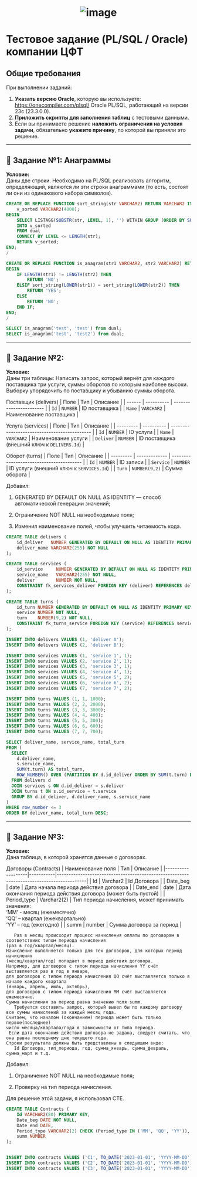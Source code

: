 # <p align="center"> ![image](https://github.com/user-attachments/assets/19eaae88-976f-492a-b9a1-d7668771a384) </p>

# Тестовое задание (PL/SQL / Oracle) компании ЦФТ

## Общие требования

При выполнении заданий:

1. **Указать версию Oracle**, которую вы используете:
   https://onecompiler.com/plsql/    Oracle PL/SQL, работающий на версии 23c (23.3.0.0).
3. **Приложить скрипты для заполнения таблиц** с тестовыми данными.
4. Если вы принимаете решение **наложить ограничения на условия задачи**, обязательно **укажите причину**, по которой вы приняли это решение.

---

## 🧩 Задание №1: Анаграммы

**Условие:**  
Даны две строки. Необходимо на PL/SQL реализовать алгоритм, определяющий, являются ли эти строки анаграммами (то есть, состоят ли они из одинакового набора символов).

``` sql
CREATE OR REPLACE FUNCTION sort_string(str VARCHAR2) RETURN VARCHAR2 IS
    v_sorted VARCHAR2(4000);
BEGIN
    SELECT LISTAGG(SUBSTR(str, LEVEL, 1), '') WITHIN GROUP (ORDER BY SUBSTR(str, LEVEL, 1))
    INTO v_sorted
    FROM dual
    CONNECT BY LEVEL <= LENGTH(str);
    RETURN v_sorted;
END;
/

CREATE OR REPLACE FUNCTION is_anagram(str1 VARCHAR2, str2 VARCHAR2) RETURN VARCHAR2 IS
BEGIN
    IF LENGTH(str1) != LENGTH(str2) THEN
        RETURN 'NO';
    ELSIF sort_string(LOWER(str1)) = sort_string(LOWER(str2)) THEN
        RETURN 'YES';
    ELSE
        RETURN 'NO';
    END IF;
END;
/

SELECT is_anagram('test', 'test') from dual; 
SELECT is_anagram('test', 'test2') from dual;
```

---

## 🧩 Задание №2: 
**Условие:**  
Даны три таблицы: Написать запрос, который вернёт для каждого поставщика три услуги, суммы оборотов по которым наиболее высоки. Выборку упорядочить по поставщику и убыванию суммы оборота.

Поставщик (delivers)
| Поле   | Тип        | Описание                |
| ------ | ---------- | ----------------------- |
| `Id`   | `NUMBER`   | ID поставщика           |
| `Name` | `VARCHAR2` | Наименование поставщика |

Услуга (services)
| Поле      | Тип        | Описание                                     |
| --------- | ---------- | -------------------------------------------- |
| `Id`      | `NUMBER`   | ID услуги                                    |
| `Name`    | `VARCHAR2` | Наименование услуги                          |
| `Deliver` | `NUMBER`   | ID поставщика (внешний ключ к `DELIVERS.Id`) |

Оборот (turns)
| Поле      | Тип           | Описание                                 |
| --------- | ------------- | ---------------------------------------- |
| `Id`      | `NUMBER`      | ID записи                                |
| `Service` | `NUMBER`      | ID услуги (внешний ключ к `SERVICES.Id`) |
| `Turn`    | `NUMBER(9,2)` | Сумма оборота                            |

Добавил:

1. GENERATED BY DEFAULT ON NULL AS IDENTITY — способ автоматической генерации значений;

2. Ограничение NOT NULL на необходимые поля;

3. Изменил наименование полей, чтобы улучшить читаемость кода.

``` sql
CREATE TABLE delivers (
    id_deliver   NUMBER GENERATED BY DEFAULT ON NULL AS IDENTITY PRIMARY KEY,
    deliver_name VARCHAR2(255) NOT NULL
);

CREATE TABLE services (
    id_service     NUMBER GENERATED BY DEFAULT ON NULL AS IDENTITY PRIMARY KEY,
    service_name   VARCHAR2(255) NOT NULL,
    deliver        NUMBER NOT NULL,
    CONSTRAINT fk_services_deliver FOREIGN KEY (deliver) REFERENCES delivers(id_deliver)
);

CREATE TABLE turns (
    id_turn NUMBER GENERATED BY DEFAULT ON NULL AS IDENTITY PRIMARY KEY,
    service NUMBER NOT NULL,
    turn    NUMBER(9,2) NOT NULL,
    CONSTRAINT fk_turns_service FOREIGN KEY (service) REFERENCES services(id_service)
);

INSERT INTO delivers VALUES (1, 'deliver A');
INSERT INTO delivers VALUES (2, 'deliver B');

INSERT INTO services VALUES (1, 'service 1', 1);
INSERT INTO services VALUES (2, 'service 2', 1);
INSERT INTO services VALUES (3, 'service 3', 1);
INSERT INTO services VALUES (4, 'service 4', 1);
INSERT INTO services VALUES (5, 'service 5', 2);
INSERT INTO services VALUES (6, 'service 6', 2);
INSERT INTO services VALUES (7, 'service 7', 2);

INSERT INTO turns VALUES (1, 1, 1000);
INSERT INTO turns VALUES (2, 2, 2000);
INSERT INTO turns VALUES (3, 3, 3000);
INSERT INTO turns VALUES (4, 4, 400);
INSERT INTO turns VALUES (5, 5, 300);
INSERT INTO turns VALUES (6, 6, 600);
INSERT INTO turns VALUES (7, 7, 700);

SELECT deliver_name, service_name, total_turn
FROM (
  SELECT 
    d.deliver_name,
    s.service_name,
    SUM(t.turn) AS total_turn,
    ROW_NUMBER() OVER (PARTITION BY d.id_deliver ORDER BY SUM(t.turn) DESC) AS row_number
  FROM delivers d
  JOIN services s ON d.id_deliver = s.deliver
  JOIN turns t ON s.id_service = t.service
  GROUP BY d.id_deliver, d.deliver_name, s.service_name
)
WHERE row_number <= 3
ORDER BY deliver_name, total_turn DESC;
```

---

## 🧩 Задание №3: 
**Условие:**  
Дана таблица, в которой хранятся данные о договорах. 

Договоры (Contracts)
| Наименование поля | Тип       | Описание                                                                                 |
|-------------------|-----------|------------------------------------------------------------------------------------------|
| Id                | Varchar2  | Id Договора                                                                             |
| Date_beg          | date      | Дата начала периода действия договора                                                   |
| Date_end          | date      | Дата окончания периода действия договора (может быть пустой)                            |
| Period_type       | Varchar2(2) | Тип периода начисления, может принимать значения: <br>‘MM’ - месяц (ежемесячно) <br>‘QQ’ – квартал (ежеквартально) <br>‘YY’ – год (ежегодно) |
| summ              | number    | Сумма договора за период                                                                |

```
   Раз в месяц происходит процесс начисления оплаты по договорам в соответствиис типом периода начисления
(раз в год/квартал/месяц).
Начисление выполняется только для тех договоров, для которых период начисления
(месяц/квартал/год) попадает в период действия договора.
Например, для договоров с типом периода начисления YY счёт выставляется раз в год в январе,
для договоров с типом периода начисления QQ счёт выставляется только в начале каждого квартала
(январь, апрель, июль, октябрь),
для договоров с типом периода начисления MM счёт выставляется ежемесячно.
Сумма начисления за период равна значению поля summ.
   Требуется составить запрос, который вывел бы по каждому договору все суммы начислений за каждый месяц года.
Считаем, что началом (окончанием) периода может быть только первое(последнее)
число месяца/квартала/года в зависимости от типа периода.
 Если дата окончания действия договора не задана, следует считать, что она равна последнему дню текущего года. 
Строки результата должны быть представлены в следующем виде:
   Id Договора, тип_периода, год, сумма_январь, сумма_февраль, сумма_март и т.д.
```

Добавил:

1. Ограничение NOT NULL на необходимые поля;

2. Проверку на тип периода начисления.

Для решение этой задачи, я использовал CTE.

``` sql
CREATE TABLE Contracts (
    Id VARCHAR2(80) PRIMARY KEY,     
    Date_beg DATE NOT NULL,          
    Date_end DATE,                  
    Period_type VARCHAR2(2) CHECK (Period_type IN ('MM', 'QQ', 'YY')),  
    summ NUMBER                   
);


INSERT INTO contracts VALUES ('C1', TO_DATE('2023-01-01', 'YYYY-MM-DD'), NULL, 'MM', 100);
INSERT INTO contracts VALUES ('C2', TO_DATE('2023-01-01', 'YYYY-MM-DD'), NULL, 'QQ', 300);
INSERT INTO contracts VALUES ('C3', TO_DATE('2023-01-01', 'YYYY-MM-DD'), NULL, 'YY', 1200);

```

